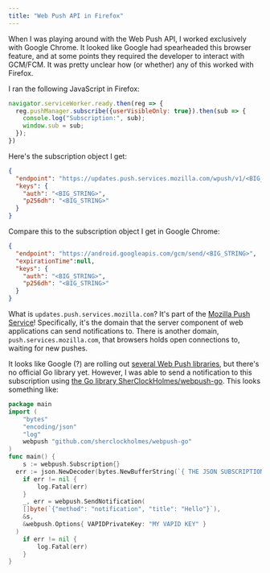 ```yaml
---
title: "Web Push API in Firefox"
---
```


When I was playing around with the Web Push API,
I worked exclusively with Google Chrome.
It looked like Google had spearheaded this browser feature,
and at some points they required the developer to interact with GCM/FCM.
It was pretty unclear how (or whether) any of this worked with Firefox.

I ran the following JavaScript in Firefox:

```js
navigator.serviceWorker.ready.then(reg => {
  reg.pushManager.subscribe({userVisibleOnly: true}).then(sub => {
    console.log("Subscription:", sub);
    window.sub = sub;
  });
})
```

Here's the subscription object I get:

```json
{
  "endpoint": "https://updates.push.services.mozilla.com/wpush/v1/<BIG_STRING>",
  "keys": {
    "auth": "<BIG_STRING>",
    "p256dh": "<BIG_STRING>"
  }
}
```

Compare this to the subscription object I get in Google Chrome:

```json
{
  "endpoint": "https://android.googleapis.com/gcm/send/<BIG_STRING>",
  "expirationTime":null,
  "keys": {
    "auth": "<BIG_STRING>",
    "p256dh": "<BIG_STRING>"
  }
}
```

What is `updates.push.services.mozilla.com`?
It's part of the [Mozilla Push Service](https://mozilla-push-service.readthedocs.io/en/latest/#architecture)!
Specifically, it's the domain that the server component of web applications can send notifications to.
There is another domain, `push.services.mozilla.com`,
that browsers holds open connections to, waiting for new pushes.

It looks like Google (?) are rolling out [several Web Push libraries](https://github.com/web-push-libs),
but there's no official Go library yet.
However, I was able to send a notification to this subscription
using [the Go library SherClockHolmes/webpush-go](https://github.com/SherClockHolmes/webpush-go).
This looks something like:

```go
package main
import (
	"bytes"
	"encoding/json"
	"log"
	webpush "github.com/sherclockholmes/webpush-go"
)
func main() {
	s := webpush.Subscription{}
  err := json.NewDecoder(bytes.NewBufferString(`{ THE JSON SUBSCRIPTION DATA }`)).Decode(&s)
	if err != nil {
		log.Fatal(err)
	}
	_, err = webpush.SendNotification(
    []byte(`{"method": "notification", "title": "Hello"}`),
    &s,
    &webpush.Options{ VAPIDPrivateKey: "MY VAPID KEY" }
  )
	if err != nil {
		log.Fatal(err)
	}
}
```
